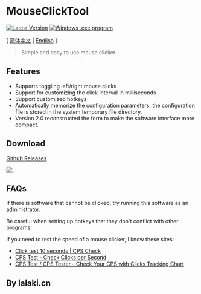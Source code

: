 # MouseClickTool 

[![Latest Version](https://img.shields.io/github/v/release/lalakii/MouseClickTool?logo=github)](https://github.com/lalakii/MouseClickTool/releases)
[![Windows .exe program](https://img.shields.io/badge/windows-.exe-0078D4?logo=windows)](https://www.bilibili.com/opus/956151293127163924)

 [ [简体中文](README.md) | [English](README_en.md) ]
> Simple and easy to use mouse clicker.

## Features
+ Supports toggling left/right mouse clicks
+ Support for customizing the click interval in milliseconds
+ Support customized hotkeys
+ Automatically memorize the configuration parameters, the configuration file is stored in the system temporary file directory.
+ Version 2.0 reconstructed the form to make the software interface more compact.

## Download

[Github Releases](https://github.com/lalakii/MouseClickTool/releases) 
  
<img src="https://fastly.jsdelivr.net/gh/lalakii/MouseClickTool/MouseClickTool_en.png?v=2.0" />

## FAQs

If there is software that cannot be clicked, try running this software as an administrator.

Be careful when setting up hotkeys that they don't conflict with other programs.

If you need to test the speed of a mouse clicker, I know these sites:

+ [Click test 10 seconds | CPS Check](https://cps-check.com/) 
+ [CPS Test - Check Clicks per Second](https://cpstest.org/) 
+ [CPS Test / CPS Tester - Check Your CPS with Clicks Tracking Chart](https://www.arealme.com/click-speed-test/)

## By lalaki.cn